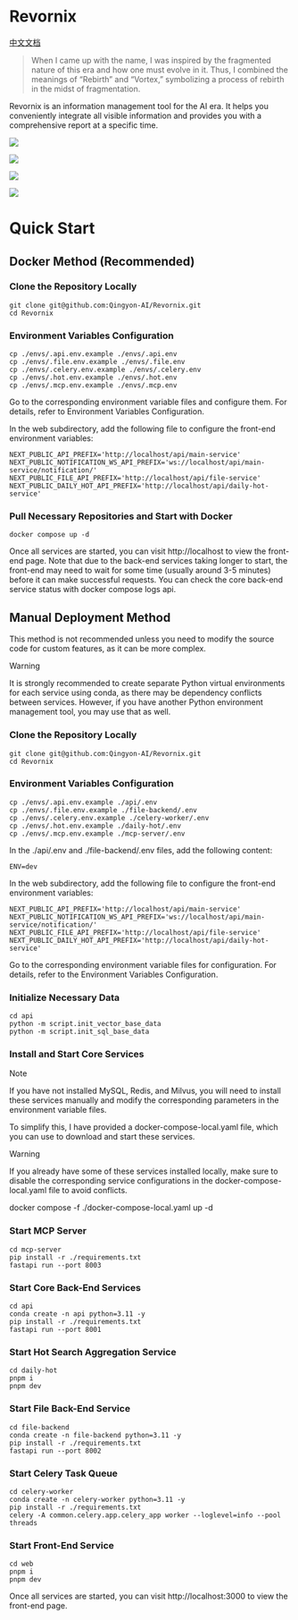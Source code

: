 # Revornix

[中文文档](./README_zh.md)

> When I came up with the name, I was inspired by the fragmented nature of this era and how one must evolve in it. Thus, I combined the meanings of “Rebirth” and “Vortex,” symbolizing a process of rebirth in the midst of fragmentation.

Revornix is an information management tool for the AI era. It helps you conveniently integrate all visible information and provides you with a comprehensive report at a specific time.

![](https://qingyon-revornix-public.oss-cn-beijing.aliyuncs.com/images/202504260003067.png)

![](https://qingyon-revornix-public.oss-cn-beijing.aliyuncs.com/images/202504260004562.png)

![](https://qingyon-revornix-public.oss-cn-beijing.aliyuncs.com/images/202504260004883.png)

![](https://qingyon-revornix-public.oss-cn-beijing.aliyuncs.com/images/202504260008198.png)

# Quick Start

## Docker Method (Recommended)

### Clone the Repository Locally

```shell
git clone git@github.com:Qingyon-AI/Revornix.git
cd Revornix
```

### Environment Variables Configuration

```shell
cp ./envs/.api.env.example ./envs/.api.env
cp ./envs/.file.env.example ./envs/.file.env
cp ./envs/.celery.env.example ./envs/.celery.env
cp ./envs/.hot.env.example ./envs/.hot.env
cp ./envs/.mcp.env.example ./envs/.mcp.env
```

Go to the corresponding environment variable files and configure them. For details, refer to Environment Variables Configuration.

In the web subdirectory, add the following file to configure the front-end environment variables:

```
NEXT_PUBLIC_API_PREFIX='http://localhost/api/main-service'
NEXT_PUBLIC_NOTIFICATION_WS_API_PREFIX='ws://localhost/api/main-service/notification/'
NEXT_PUBLIC_FILE_API_PREFIX='http://localhost/api/file-service'
NEXT_PUBLIC_DAILY_HOT_API_PREFIX='http://localhost/api/daily-hot-service'
```

### Pull Necessary Repositories and Start with Docker

```shell
docker compose up -d
```

Once all services are started, you can visit http://localhost to view the front-end page. Note that due to the back-end services taking longer to start, the front-end may need to wait for some time (usually around 3-5 minutes) before it can make successful requests. You can check the core back-end service status with docker compose logs api.

## Manual Deployment Method

This method is not recommended unless you need to modify the source code for custom features, as it can be more complex.

> [!WARNING]
> It is strongly recommended to create separate Python virtual environments for each service using conda, as there may be dependency conflicts between services. However, if you have another Python environment management tool, you may use that as well.

### Clone the Repository Locally

```shell
git clone git@github.com:Qingyon-AI/Revornix.git
cd Revornix
```

### Environment Variables Configuration

```shell
cp ./envs/.api.env.example ./api/.env
cp ./envs/.file.env.example ./file-backend/.env
cp ./envs/.celery.env.example ./celery-worker/.env
cp ./envs/.hot.env.example ./daily-hot/.env
cp ./envs/.mcp.env.example ./mcp-server/.env
```

In the ./api/.env and ./file-backend/.env files, add the following content:

```
ENV=dev
```

In the web subdirectory, add the following file to configure the front-end environment variables:

```
NEXT_PUBLIC_API_PREFIX='http://localhost/api/main-service'
NEXT_PUBLIC_NOTIFICATION_WS_API_PREFIX='ws://localhost/api/main-service/notification/'
NEXT_PUBLIC_FILE_API_PREFIX='http://localhost/api/file-service'
NEXT_PUBLIC_DAILY_HOT_API_PREFIX='http://localhost/api/daily-hot-service'
```

Go to the corresponding environment variable files for configuration. For details, refer to the Environment Variables Configuration.

### Initialize Necessary Data

```shell
cd api
python -m script.init_vector_base_data
python -m script.init_sql_base_data
```

### Install and Start Core Services

> [!NOTE]
> If you have not installed MySQL, Redis, and Milvus, you will need to install these services manually and modify the corresponding parameters in the environment variable files.

To simplify this, I have provided a docker-compose-local.yaml file, which you can use to download and start these services.

> [!WARNING]
> If you already have some of these services installed locally, make sure to disable the corresponding service configurations in the docker-compose-local.yaml file to avoid conflicts.

docker compose -f ./docker-compose-local.yaml up -d 

### Start MCP Server

```shell
cd mcp-server
pip install -r ./requirements.txt
fastapi run --port 8003
```

### Start Core Back-End Services

```shell
cd api
conda create -n api python=3.11 -y
pip install -r ./requirements.txt
fastapi run --port 8001
```

### Start Hot Search Aggregation Service

```shell
cd daily-hot
pnpm i 
pnpm dev
```

### Start File Back-End Service

```shell
cd file-backend
conda create -n file-backend python=3.11 -y
pip install -r ./requirements.txt
fastapi run --port 8002
```

### Start Celery Task Queue

```shell
cd celery-worker
conda create -n celery-worker python=3.11 -y
pip install -r ./requirements.txt
celery -A common.celery.app.celery_app worker --loglevel=info --pool threads
```

### Start Front-End Service

```shell
cd web
pnpm i
pnpm dev
```

Once all services are started, you can visit http://localhost:3000 to view the front-end page.